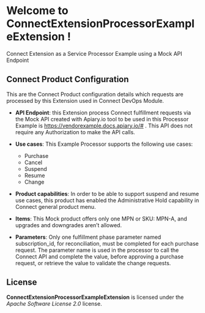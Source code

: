 # Welcome to ConnectExtensionProcessorExampleExtension !


Connect Extension as a Service Processor Example using a Mock API Endpoint 


## Connect Product Configuration
This are the Connect Product configuration details  which requests are processed by this Extension used in Connect DevOps Module.
* **API Endpoint**: this Extension process Connect fulfillment requests via the Mock API created with Apiary.io tool to be used in this Processor Example
is https://vendorexample.docs.apiary.io/# . This API does not require any Authorization
to make the API calls.

* **Use cases**:
This Example Processor supports the following use cases:
    * Purchase
    * Cancel
    * Suspend
    * Resume
    * Change

* **Product capabilities**: In order to be able to support suspend and resume use cases, this product has enabled
the Administrative Hold capability in Connect general product menu.

* **Items**: This Mock product offers only one MPN or SKU: MPN-A, and upgrades and downgrades
aren’t allowed.

* **Parameters**: Only one fulfillment phase parameter named subscription_id, for reconciliation, must be
completed for each purchase request.
The parameter name is used in the processor to call the Connect API and complete the
value, before approving a purchase request, or retrieve the value to validate the change
requests.


## License

**ConnectExtensionProcessorExampleExtension** is licensed under the *Apache Software License 2.0* license.

